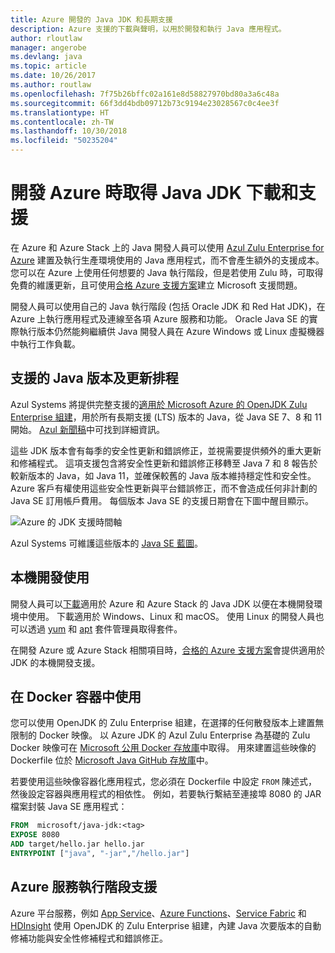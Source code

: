 ```yaml
---
title: Azure 開發的 Java JDK 和長期支援
description: Azure 支援的下載與聲明，以用於開發和執行 Java 應用程式。
author: rloutlaw
manager: angerobe
ms.devlang: java
ms.topic: article
ms.date: 10/26/2017
ms.author: routlaw
ms.openlocfilehash: 7f75b26bffc02a161e8d58827970bd80a3a6c48a
ms.sourcegitcommit: 66f3dd4bdb09712b73c9194e23028567c0c4ee3f
ms.translationtype: HT
ms.contentlocale: zh-TW
ms.lasthandoff: 10/30/2018
ms.locfileid: "50235204"
---
```

# <a name="get-java-jdk-downloads-and-support-when-developing-for-azure"></a>開發 Azure 時取得 Java JDK 下載和支援

在 Azure 和 Azure Stack 上的 Java 開發人員可以使用 [Azul Zulu Enterprise for Azure](https://www.azul.com/downloads/azure-only/zulu/) 建置及執行生產環境使用的 Java 應用程式，而不會產生額外的支援成本。 您可以在 Azure 上使用任何想要的 Java 執行階段，但是若使用 Zulu 時，可取得免費的維護更新，且可使用[合格 Azure 支援方案](https://azure.microsoft.com/support/plans/)建立 Microsoft 支援問題。

開發人員可以使用自己的 Java 執行階段 (包括 Oracle JDK 和 Red Hat JDK)，在 Azure 上執行應用程式及連線至各項 Azure 服務和功能。 Oracle Java SE 的實際執行版本仍然能夠繼續供 Java 開發人員在 Azure Windows 或 Linux 虛擬機器中執行工作負載。

## <a name="supported-java-versions-and-update-schedule"></a>支援的 Java 版本及更新排程

Azul Systems 將提供完整支援的[適用於 Microsoft Azure 的 OpenJDK Zulu Enterprise 組建](https://www.azul.com/downloads/azure-only/zulu/)，用於所有長期支援 (LTS) 版本的 Java，從 Java SE 7、8 和 11 開始。 [Azul 新聞稿](https://www.azul.com/press_release/free-java-production-support-for-microsoft-azure-azure-stack)中可找到詳細資訊。


這些 JDK 版本會有每季的安全性更新和錯誤修正，並視需要提供頻外的重大更新和修補程式。  這項支援包含將安全性更新和錯誤修正移轉至 Java 7 和 8 報告於較新版本的 Java，如 Java 11，並確保較舊的 Java 版本維持穩定性和安全性。  Azure 客戶有權使用這些安全性更新與平台錯誤修正，而不會造成任何非計劃的 Java SE 訂用帳戶費用。 每個版本 Java SE 的支援日期會在下圖中醒目顯示。

![Azure 的 JDK 支援時間軸](media/azure-jdk-support.png)

Azul Systems 可維護這些版本的 [Java SE 藍圖](https://www.azul.com/products/azul_support_roadmap/)。

## <a name="use-for-local-development"></a>本機開發使用 

開發人員可以[下載](https://www.azul.com/downloads/azure-only/zulu/)適用於 Azure 和 Azure Stack 的 Java JDK 以便在本機開發環境中使用。 下載適用於 Windows、Linux 和 macOS。 使用 Linux 的開發人員也可以透過 [yum](https://www.azul.com/downloads/azure-only/zulu/#yum-repo) 和 [apt](https://www.azul.com/downloads/azure-only/zulu/#apt-repo) 套件管理員取得套件。

在開發 Azure 或 Azure Stack 相關項目時，[合格的 Azure 支援方案](https://azure.microsoft.com/support/plans/)會提供適用於 JDK 的本機開發支援。

## <a name="use-in-docker-containers"></a>在 Docker 容器中使用

您可以使用 OpenJDK 的 Zulu Enterprise 組建，在選擇的任何散發版本上建置無限制的 Docker 映像。 以 Azure JDK 的 Azul Zulu Enterprise 為基礎的 Zulu Docker 映像可在 [Microsoft 公用 Docker 存放庫](https://hub.docker.com/r/microsoft/java-jdk/)中取得。 用來建置這些映像的 Dockerfile 位於 [Microsoft Java GitHub 存放庫](https://github.com/Microsoft/java/tree/master/docker)中。

若要使用這些映像容器化應用程式，您必須在 Dockerfile 中設定 `FROM` 陳述式，然後設定容器與應用程式的相依性。 例如，若要執行繫結至連接埠 8080 的 JAR 檔案封裝 Java SE 應用程式：

```Dockerfile
FROM  microsoft/java-jdk:<tag>
EXPOSE 8080
ADD target/hello.jar hello.jar
ENTRYPOINT ["java", "-jar","/hello.jar"]
```

## <a name="azure-service-runtime-support"></a>Azure 服務執行階段支援

Azure 平台服務，例如 [App Service](/azure/app-service/containers/)、[Azure Functions](/azure/azure-functions/functions-create-first-java-maven)、[Service Fabric](/azure/service-fabric/) 和 [HDInsight](/azure/hdinsight/) 使用 OpenJDK 的 Zulu Enterprise 組建，內建 Java 次要版本的自動修補功能與安全性修補程式和錯誤修正。